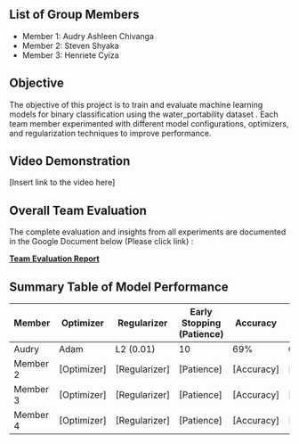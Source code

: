 
## List of Group Members
- Member 1: Audry Ashleen Chivanga
- Member 2: Steven Shyaka
- Member 3: Henriete Cyiza


## Objective
The objective of this project is to train and evaluate machine learning models for binary classification using the water_portability dataset . Each team member experimented with different model configurations, optimizers, and regularization techniques to improve performance.

## Video Demonstration
[Insert link to the video here]

## Overall Team Evaluation
The complete evaluation and insights from all experiments are documented in the Google Document below (Please click link) :

[**Team Evaluation Report**](https://docs.google.com/document/d/1BuA_AUemQ_eVVa_iXJl52y5KXUKkjmkyyrPs2Cky-1c/edit?usp=sharing)

## Summary Table of Model Performance
| Member | Optimizer | Regularizer | Early Stopping (Patience) | Accuracy | Precision | Recall | F1-Score |
|--------|-----------|-------------|----------------|----------|------------|--------|----------|
| Audry  | Adam      | L2 (0.01)    | 10             | 69%      | 0.71       | 0.62   | 0.65     |
| Member 2 | [Optimizer] | [Regularizer] | [Patience] | [Accuracy] | [Precision] | [Recall] | [F1-Score] |
| Member 3 | [Optimizer] | [Regularizer] | [Patience] | [Accuracy] | [Precision] | [Recall] | [F1-Score] |
| Member 4 | [Optimizer] | [Regularizer] | [Patience] | [Accuracy] | [Precision] | [Recall] | [F1-Score] |
